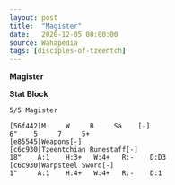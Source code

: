 ```yaml
---
layout: post
title:  "Magister"
date:   2020-12-05 00:00:00
source: Wahapedia
tags: [disciples-of-tzeentch]
---
```


**Magister**

**Stat Block**
```
5/5 Magister
```

```
[56f442]M     W     B     Sa    [-]
6"    5     7     5+    
[e85545]Weapons[-]
[c6c930]Tzeentchian Runestaff[-]
18"    A:1    H:3+   W:4+   R:-    D:D3  
[c6c930]Warpsteel Sword[-]
1"     A:1    H:4+   W:4+   R:-    D:1   
```
    